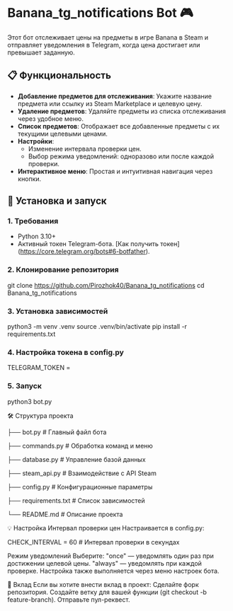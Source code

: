 # Banana_tg_notifications Bot 🎮

Этот бот отслеживает цены на предметы в игре Banana в Steam и отправляет уведомления в Telegram, когда цена достигает или превышает заданную.

## 📋 Функциональность

- **Добавление предметов для отслеживания**: Укажите название предмета или ссылку из Steam Marketplace и целевую цену.
- **Удаление предметов**: Удаляйте предметы из списка отслеживания через удобное меню.
- **Список предметов**: Отображает все добавленные предметы с их текущими целевыми ценами.
- **Настройки**: 
  - Изменение интервала проверки цен.
  - Выбор режима уведомлений: одноразово или после каждой проверки.
- **Интерактивное меню**: Простая и интуитивная навигация через кнопки.

## 🚀 Установка и запуск

### 1. Требования
- Python 3.10+
- Активный токен Telegram-бота. [Как получить токен] (https://core.telegram.org/bots#6-botfather).

### 2. Клонирование репозитория
git clone https://github.com/Pirozhok40/Banana_tg_notifications
cd Banana_tg_notifications

### 3. Установка зависимостей
python3 -m venv .venv
source .venv/bin/activate
pip install -r requirements.txt

### 4. Настройка токена в config.py
TELEGRAM_TOKEN = 

### 5. Запуск
python3 bot.py

🛠 Структура проекта

├── bot.py                 # Главный файл бота

├── commands.py            # Обработка команд и меню

├── database.py            # Управление базой данных

├── steam_api.py           # Взаимодействие с API Steam

├── config.py              # Конфигурационные параметры

├── requirements.txt       # Список зависимостей

└── README.md              # Описание проекта

💡 Настройка
Интервал проверки цен
Настраивается в config.py:

CHECK_INTERVAL = 60  # Интервал проверки в секундах

Режим уведомлений
Выберите:
"once" — уведомлять один раз при достижении целевой цены.
"always" — уведомлять при каждой проверке.
Настройка также выполняется через меню настроек бота.

🤝 Вклад
Если вы хотите внести вклад в проект:
Сделайте форк репозитория.
Создайте ветку для вашей функции (git checkout -b feature-branch).
Отправьте пул-реквест.
